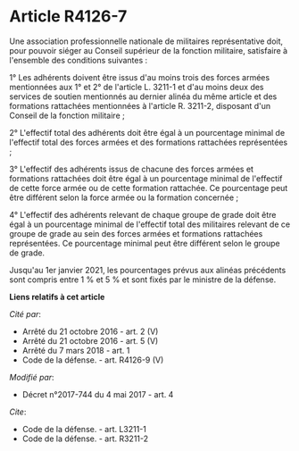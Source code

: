 # Article R4126-7

Une association professionnelle nationale de militaires représentative doit, pour pouvoir siéger au Conseil supérieur de la
fonction militaire, satisfaire à l'ensemble des conditions suivantes : 

1° Les adhérents doivent être issus d'au moins trois des forces armées mentionnées aux 1° et 2° de l'article L. 3211-1 et
d'au moins deux des services de soutien mentionnés au dernier alinéa du même article et des formations rattachées mentionnées
à l'article R. 3211-2, disposant d'un Conseil de la fonction militaire ; 

2° L'effectif total des adhérents doit être égal à un pourcentage minimal de l'effectif total des forces armées et des
formations rattachées représentées ; 

3° L'effectif des adhérents issus de chacune des forces armées et formations rattachées doit être égal à un pourcentage
minimal de l'effectif de cette force armée ou de cette formation rattachée. Ce pourcentage peut être différent selon la force
armée ou la formation concernée ; 

4° L'effectif des adhérents relevant de chaque groupe de grade doit être égal à un pourcentage minimal de l'effectif total
des militaires relevant de ce groupe de grade au sein des forces armées et formations rattachées représentées. Ce pourcentage
minimal peut être différent selon le groupe de grade. 

Jusqu'au 1er janvier 2021, les pourcentages prévus aux alinéas précédents sont compris entre 1 % et 5 % et sont fixés par le
ministre de la défense.

**Liens relatifs à cet article**

_Cité par_:

  - Arrêté du 21 octobre 2016 - art. 2 (V)
  - Arrêté du 21 octobre 2016 - art. 5 (V)
  - Arrêté du 7 mars 2018 - art. 1
  - Code de la défense. - art. R4126-9 (V)

_Modifié par_:

  - Décret n°2017-744 du 4 mai 2017 - art. 4

_Cite_:

  - Code de la défense. - art. L3211-1
  - Code de la défense. - art. R3211-2
